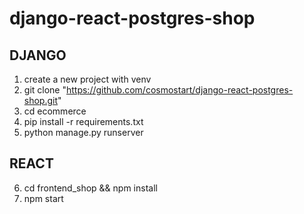 # django-react-postgres-shop
## DJANGO
1. create a new project with venv
2. git clone "https://github.com/cosmostart/django-react-postgres-shop.git"
3. cd ecommerce
4. pip install -r requirements.txt
5. python manage.py runserver
## REACT
6. cd frontend_shop && npm install
7. npm start
